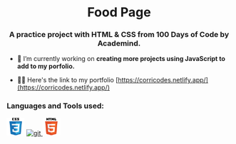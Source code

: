 <h1 align="center">Food Page</h1>
<h3 align="center">A practice project with HTML & CSS from 100 Days of Code by Academind.</h3>

- 🔭 I’m currently working on **creating more projects using JavaScript to add to my porfolio.**

- 👨‍💻 Here's the link to my portfolio [https://corricodes.netlify.app/](https://corricodes.netlify.app/)

<h3 align="left">Languages and Tools used:</h3>
<p align="left"> <img src="https://raw.githubusercontent.com/devicons/devicon/master/icons/css3/css3-original-wordmark.svg" alt="css3" width="40" height="40"/> </a> <a href="https://git-scm.com/" target="_blank" rel="noreferrer"> <img src="https://www.vectorlogo.zone/logos/git-scm/git-scm-icon.svg" alt="git" width="40" height="40"/> </a> <a href="https://www.w3.org/html/" target="_blank" rel="noreferrer"> <img src="https://raw.githubusercontent.com/devicons/devicon/master/icons/html5/html5-original-wordmark.svg" alt="html5" width="40" height="40"/> </a> </p>
